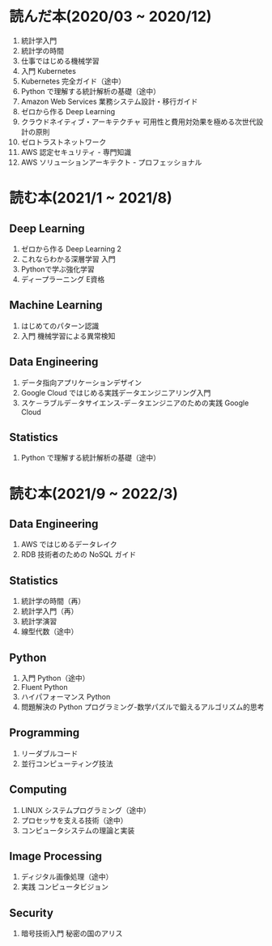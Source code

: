 # 読んだ本(2020/03 ~ 2020/12)
1. 統計学入門
1. 統計学の時間
1. 仕事ではじめる機械学習
1. 入門 Kubernetes
1. Kubernetes 完全ガイド（途中）
1. Python で理解する統計解析の基礎（途中）
1. Amazon Web Services 業務システム設計・移行ガイド
1. ゼロから作る Deep Learning
1. クラウドネイティブ・アーキテクチャ 可用性と費用対効果を極める次世代設計の原則
1. ゼロトラストネットワーク
1. AWS 認定セキュリティ - 専門知識
1. AWS ソリューションアーキテクト - プロフェッショナル

# 読む本(2021/1 ~ 2021/8)

## Deep Learning
1. ゼロから作る Deep Learning 2
1. これならわかる深層学習 入門
1. Pythonで学ぶ強化学習
1. ディープラーニング E資格

## Machine Learning 
1. はじめてのパターン認識
1. 入門 機械学習による異常検知

## Data Engineering
1. データ指向アプリケーションデザイン
1. Google Cloud ではじめる実践データエンジニアリング入門
1. スケ－ラブルデ－タサイエンス-デ－タエンジニアのための実践 Google Cloud

## Statistics
1. Python で理解する統計解析の基礎（途中）

# 読む本(2021/9 ~ 2022/3)

## Data Engineering
1. AWS ではじめるデータレイク
1. RDB 技術者のための NoSQL ガイド

## Statistics
1. 統計学の時間（再）
1. 統計学入門（再）
1. 統計学演習
1. 線型代数（途中）

## Python
1. 入門 Python（途中）
1. Fluent Python
1. ハイパフォーマンス Python
1. 問題解決の Python プログラミング-数学パズルで鍛えるアルゴリズム的思考

## Programming
1. リーダブルコード
1. 並行コンピューティング技法

## Computing
1. LINUX システムプログラミング（途中）
1. プロセッサを支える技術（途中）
1. コンピュータシステムの理論と実装

## Image Processing
1. ディジタル画像処理（途中）
1. 実践 コンピュータビジョン

## Security
1. 暗号技術入門 秘密の国のアリス
